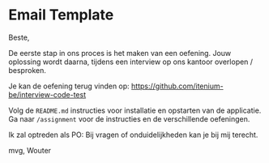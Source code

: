 Email Template
==============

Beste,

De eerste stap in ons proces is het maken van een oefening. Jouw oplossing wordt daarna, tijdens een interview op ons kantoor overlopen / besproken.

Je kan de oefening terug vinden op:
https://github.com/itenium-be/interview-code-test

Volg de `README.md` instructies voor installatie en opstarten van de applicatie.
Ga naar `/assignment` voor de instructies en de verschillende oefeningen.

Ik zal optreden als PO: Bij vragen of onduidelijkheden kan je bij mij terecht.

mvg,
Wouter
